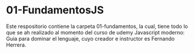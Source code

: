 # 01-FundamentosJS

Este respositorio contiene la carpeta 01-fundamentos, la cual, tiene todo lo que se ah realizado al momento del curso de udemy Javascript moderno: Guia para dominar el lenguaje, cuyo creador e instructor es Fernando Herrera.


